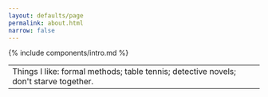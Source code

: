 ```yaml
---
layout: defaults/page
permalink: about.html
narrow: false
---
```


{% include components/intro.md %}

<!-- Comment -->


<div class="container">
  <div class="row">
    <div class="col-12">
		<table class="table table-image table-responsive">
		  <tbody>
			  <tr>
			    <td>
			    Things I like: formal methods; table tennis; detective novels; don't starve together.</td>
			  </tr>
		  </tbody>
		</table>   
    </div>
  </div>
</div>

